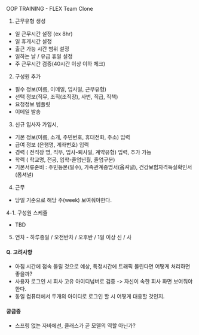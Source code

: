 OOP TRAINING - FLEX Team Clone

1. 근무유형 생성 
- 일 근무시간 설정 (ex 8hr)
- 일 휴게시간 설정
- 출근 가능 시간 범위 설정
- 일하는 날 / 유급 휴일 설정
- 주 근무시간 검증(40시간 이상 이하 체크)

2. 구성원 추가
- 필수 정보(이름, 이메일, 입사일, 근무유형)
- 선택 정보(직무, 조직(조직장), 사번, 직급, 직책)
- 요청정보 템플릿
- 이메일 발송

3. 신규 입사자 가입시,
- 기본 정보(이름, 소개, 주민번호, 휴대전화, 주소) 입력
- 급여 정보 (은행명, 계좌번호) 입력
- 경력 ( 전직장 명, 직무, 입사-퇴사일, 계약유형) 입력, 추가 가능
- 학력 ( 학교명, 전공, 입학-졸업년월, 졸업구분)
- 기본서류준비 : 주민등본(필수), 가족관계증명서(옵셔널), 건강보험자격득실확인서(옵셔널)

4. 근무 
- 당일 기준으로 해당 주(week) 보여줘야한다.

4-1. 구성원 스케쥴
- TBD

5. 연차 - 하루종일 / 오전반차 / 오후반 / 1일 이상 신 / 사


#### Q. 고려사항
- 아침 시간에 접속 몰릴 것으로 예상, 특정시간에 트래픽 몰린다면 어떻게 처리하면 좋을까?
- 사용자 로그인 시 회사 고유 아이디넘버로 검증 -> 자신이 속한 회사 화면 보여줘야한다. 
- 동일 컴퓨터에서 두개의 아이디로 로그인 할 시 어떻게 대응할 것인지. 

#### 궁금증
- 스프링 없는 자바에선, 클래스가 곧 모델의 역할 아닌가?